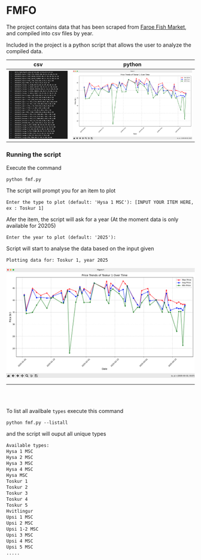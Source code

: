 # FMFO

The project contains data that has been scraped from [Faroe Fish Market](https://fmf.fo/), and compiled into csv files by year. 

Included in the project is a python script that allows the user to analyze the compiled data.

| csv | python    | 
| :---:   | :---: |
| ![Demo2](img/demo2.png) | ![Demo1](img/demo1.png)


### Running the script

Execute the command
```
python fmf.py
```

The script will prompt you for an item to plot
```
Enter the type to plot (default: 'Hysa 1 MSC'): [INPUT YOUR ITEM HERE, ex : Toskur 1]
```
Afer the item, the script will ask for a year (At the moment data is only available for 20205)
```
Enter the year to plot (default: '2025'): 

```
Script will start to analyse the data based on the input given
```
Plotting data for: Toskur 1, year 2025
```
![Demo](img/demo1.png)


---
<br/>
<br/>

To list all availbale `types` execute this command

```
python fmf.py --listall
```
and the script will ouput all unique types
```
Available types:
Hysa 1 MSC
Hysa 2 MSC
Hysa 3 MSC
Hysa 4 MSC
Hysa MSC
Toskur 1
Toskur 2
Toskur 3
Toskur 4
Toskur 5
Hvitlingur
Upsi 1 MSC
Upsi 2 MSC
Upsi 1-2 MSC
Upsi 3 MSC
Upsi 4 MSC
Upsi 5 MSC
.....
```